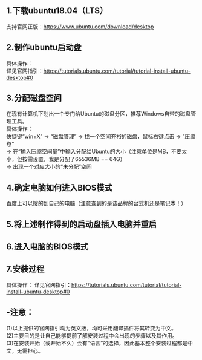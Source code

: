 ## 1.下载ubuntu18.04（LTS）  
  支持官网正版：https://www.ubuntu.com/download/desktop  
  
## 2.制作ubuntu启动盘  
  具体操作：  
    详见官网指引：https://tutorials.ubuntu.com/tutorial/tutorial-install-ubuntu-desktop#0    
    
## 3.分配磁盘空间  
   在现有计算机下划出一个专门给Ubuntu的磁盘分区，推荐Windows自带的磁盘管理工具。  
   具体操作：  
    快捷键“win+X” -> “磁盘管理” -> 找一个空间充裕的磁盘，鼠标右键点击 -> ”压缩卷“  
    -> 在“输入压缩空间量”中输入分配给Ubuntu的大小（注意单位是MB，不要太小，但按需设置，我是分配了65536MB == 64G）  
    -> 出现一个对应大小的“未分配”空间  
    
## 4.确定电脑如何进入BIOS模式
  百度上可以搜的到自己的电脑（注意查到的是该品牌的台式机还是笔记本！）

## 5.将上述制作得到的启动盘插入电脑并重启

## 6.进入电脑的BIOS模式

## 7.安装过程
  具体操作：
    详见官网指引：https://tutorials.ubuntu.com/tutorial/tutorial-install-ubuntu-desktop#0
    
## -注意：  
  (1)以上提供的官网指引均为英文版，均可采用翻译插件将其转变为中文。  
  (2)主要目的是让自己能够提前了解安装过程中会出现的步骤以及其作用。  
  (3)在安装开始（或开始不久）会有“语言”的选择，因此基本整个安装过程都是中文，无需担心。  
  
    
